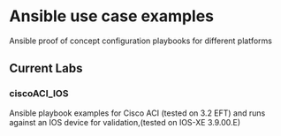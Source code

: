 # Ansible use case examples

Ansible proof of concept configuration playbooks for different platforms

## Current Labs

### ciscoACI_IOS

Ansible playbook examples for Cisco ACI (tested on 3.2 EFT) and runs against an IOS device for validation,(tested on IOS-XE 3.9.00.E)
